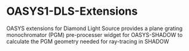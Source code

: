 # OASYS1-DLS-Extensions
OASYS extensions for Diamond Light Source provides a plane grating monochromator (PGM) pre-processer widget for OASYS-SHADOW to calculate the PGM geometry needed for ray-tracing in SHADOW

